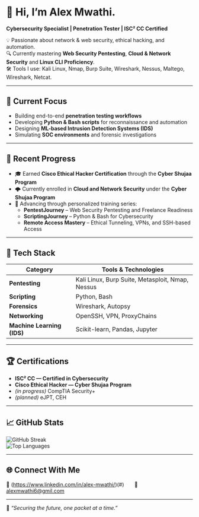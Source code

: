 # 👋 Hi, I’m Alex Mwathi.

**Cybersecurity Specialist | Penetration Tester | ISC² CC Certified**

💡 Passionate about network & web security, ethical hacking, and automation.  
🔍 Currently mastering **Web Security Pentesting**, **Cloud & Network Security** and **Linux CLI Proficiency**.  
🛠️ Tools I use: Kali Linux, Nmap, Burp Suite, Wireshark, Nessus, Maltego, Wireshark, Netcat.  

---

## 🚀 Current Focus
- Building end-to-end **penetration testing workflows**  
- Developing **Python & Bash scripts** for reconnaissance and automation  
- Designing **ML-based Intrusion Detection Systems (IDS)**  
- Simulating **SOC environments** and forensic investigations  

---

## 🧠 Recent Progress
- 🎓 Earned **Cisco Ethical Hacker Certification** through the **Cyber Shujaa Program**  
- 🌩️ Currently enrolled in **Cloud and Network Security** under the **Cyber Shujaa Program**  
- 🧩 Advancing through personalized training series:
  - **PentestJourney** – Web Security Pentesting and Freelance Readiness  
  - **ScriptingJourney** – Python & Bash for Cybersecurity  
  - **Remote Access Mastery** – Ethical Tunneling, VPNs, and SSH-based Access  

---

## 🧰 Tech Stack

| Category | Tools & Technologies |
|-----------|----------------------|
| **Pentesting** | Kali Linux, Burp Suite, Metasploit, Nmap, Nessus |
| **Scripting** | Python, Bash |
| **Forensics** | Wireshark, Autopsy |
| **Networking** | OpenSSH, VPN, ProxyChains |
| **Machine Learning (IDS)** | Scikit-learn, Pandas, Jupyter |

---

## 🏆 Certifications
- **ISC² CC — Certified in Cybersecurity**  
- **Cisco Ethical Hacker — Cyber Shujaa Program**  
- *(in progress)* CompTIA Security+  
- *(planned)* eJPT, CEH  

---

## 📈 GitHub Stats
![GitHub Streak](https://github-readme-streak-stats.herokuapp.com/?user=Mwathi-alex&theme=dark&hide_border=true)  
![Top Languages](https://github-readme-stats.vercel.app/api/top-langs/?username=Mwathi-alex&layout=compact&theme=dark&hide_border=true)

---

## 🌐 Connect With Me
💼 (https://www.linkedin.com/in/alex-mwathi/)(#)  📧 alexmwathi6@gmil.com

---

🧩 *“Securing the future, one packet at a time.”*

